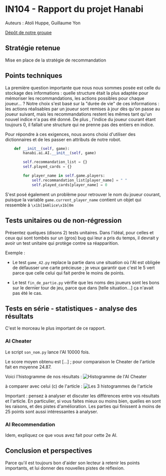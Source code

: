 # IN104 - Rapport du projet Hanabi

Auteurs : Atoli Huppe, Guillaume Yon

[Dépôt de notre groupe](https://github.com/AtoliH/hanabi)



## Stratégie retenue

Mise en place de la stratégie de recommandation

## Points techniques

La première question importante que nous nous sommes posée est celle du stockage des informations : quelle structure était la plus adaptée pour mémoriser les recommandations, les actions possibles pour chaque joueur... ?
Notre choix s'est basé sur la "durée de vie" de ces informations : les actions réalisables par un joueur sont remises à jour dès qu'on passe au joueur suivant, mais les recommandations restent les mêmes tant qu'un nouvel indice n'a pas été donné. De plus , l'indice du joueur courant étant toujours 0, il fallait une structure qui ne prenne pas des entiers en indice. 

Pour répondre à ces exigences, nous avons choisi d'utiliser des dictionnaires et de les passer en attributs de notre robot. 



```python
    def __init__(self, game):
        hanabi.ai.AI.__init__(self, game)

        self.recommandation_list = {}
        self.played_cards = {}

        for player_name in self.game.players:
            self.recommandation_list[player_name] = " "
            self.played_cards[player_name] = 0
```
S'est posé également un problème pour retrouver le nom du joueur courant, puisque la variable `game.current_player_name` contient un objet qui ressemble à `\x1b[1mAlice\x1b[0m`

## Tests unitaires ou de non-régression

Présentez quelques (disons 2) tests unitaires.
Dans l'idéal, pour celles et ceux qui sont tombés sur un (gros) bug qui leur a pris du temps, il devrait y avoir un test unitaire qui protège contre sa réapparition.

Exemple :

- Le test `game_42.py` replace la partie dans une situation où l'AI est obligée de défausser une carte précieuse ; je veux garantir que c'est le 5 vert parce que celle celui qui fait perdre le moins de points.

- Le test `fin_de_partie.py` vérifie que les noms des joueurs sont les bons sur le dernier tour de jeu, parce que dans [telle situation...] ça n'avait pas été le cas.



## Tests en série - statistiques - analyse des résultats

C'est le morceau le plus important de ce rapport.

### AI Cheater

Le script `son_nom.py` lance l'AI 10000 fois.

Le score moyen obtenu est [...] ; pour comparaison le Cheater de l'article fait en moyenne 24.87.

Voici l'histogramme de nos résultats :
![Histogramme de l'AI Cheater](images/mon_histogramme.png)

à comparer avec celui (c) de l'article :
![Les 3 histogrammes de l'article](images/histogrames_hatstrat.png)



Important : pensez à analyser et discuter les différences entre vos résultats et l'article.
En particulier, si vous faites mieux ou moins bien, quelles en sont les raisons, et des pistes d'amélioration.
Les parties qui finissent à moins de 25 points sont aussi intéressantes à analyser.


### AI Recommendation

Idem, expliquez ce que vous avez fait pour cette 2e AI.


## Conclusion et perspectives

Parce qu'il est toujours bon d'aider son lecteur à retenir les points importants,
et lui donner des nouvelles pistes de réflexion.
